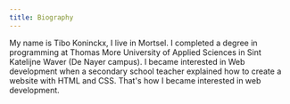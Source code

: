 ```yaml
---
title: Biography
---
```

My name is Tibo Koninckx, I live in Mortsel. I completed a degree in programming at Thomas More University of
Applied Sciences in Sint Katelijne Waver (De Nayer campus). I became interested in Web development when a secondary school teacher
explained how to create a website with HTML and CSS. That's how I became interested in web development.